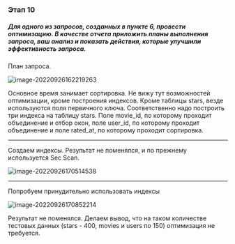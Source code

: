 ### Этап 10

#####  Для одного из запросов, созданных в пункте 6, провести оптимизацию. В качестве отчета приложить планы выполнения запроса, ваш анализ и показать действия, которые улучшили эффективность запроса.

План запроса.

![image-20220926162219263](C:\Users\Папа\AppData\Roaming\Typora\typora-user-images\image-20220926162219263.png)



Основное время занимает сортировка. Не вижу тут возможностей оптимизации, кроме построения индексов. Кроме таблицы stars, везде используются поля первичного ключа. Соответственно надо построить три индекса на таблицу stars. Поле movie_id, по которому проходит объединение и отбор окон, поле user_id, по которому проходит объединение и поле rated_at, по которому проходит сортировка.

---

Создаем индексы. Результат не поменялся, и по прежнему используется Sec Scan.

![image-20220926170514538](C:\Users\Папа\AppData\Roaming\Typora\typora-user-images\image-20220926170514538.png)

---

Попробуем принудительно использовать индексы

![image-20220926170852214](C:\Users\Папа\AppData\Roaming\Typora\typora-user-images\image-20220926170852214.png)

Результат не поменялся. Делаем вывод, что на таком количестве тестовых данных (stars - 400, movies и users по 150) оптимизация не требуется.



